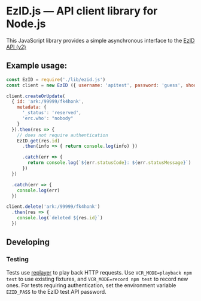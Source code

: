 # EzID.js — API client library for Node.js

This JavaScript library provides a simple asynchronous interface to the [EzID API
(v2)](https://ezid.cdlib.org/doc/apidoc.html)

## Example usage:

```js
const EzID = require('./lib/ezid.js')
const client = new EzID ({ username: 'apitest', password: 'guess', shoulder: 'ark:/99999/fk4' })

client.createOrUpdate(
  { id: 'ark:/99999/fk4honk',
    metadata: {
      '_status': 'reserved',
      'erc.who': "nobody"
    }
  }).then(res => {
    // does not require authentication
    EzID.get(res.id)
      .then(info => { return console.log(info) })

      .catch(err => {
        return console.log(`${err.statusCode}: ${err.statusMessage}`)
      })
  })

  .catch(err => {
    console.log(err)
  })
```

```js
client.delete('ark:/99999/fk4honk')
  .then(res => {
    console.log(`deleted ${res.id}`)
  })
```

## Developing

### Testing

Tests use [replayer](https://github.com/aneilbaboo/replayer) to play back HTTP requests.
Use `VCR_MODE=playback npm test` to use existing fixtures, and `VCR_MODE=record
npm test` to record new ones.  For tests requiring authentication, set the
environment variable `EZID_PASS` to the EzID test API password.
